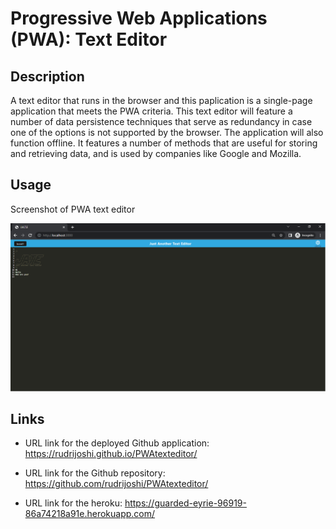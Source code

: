 # Progressive Web Applications (PWA): Text Editor

## Description

A text editor that runs in the browser and this paplication is a single-page application that meets the PWA criteria. This text editor  will feature a number of data persistence techniques that serve as redundancy in case one of the options is not supported by the browser. The application will also function offline. It features a number of methods that are useful for storing and retrieving data, and is used by companies like Google and Mozilla.

## Usage

Screenshot of PWA text editor

![PWA text editor screenshot](./Assets/Untitled.png)

## Links

- URL link for the deployed Github application: https://rudrijoshi.github.io/PWAtexteditor/

- URL link for the Github repository: https://github.com/rudrijoshi/PWAtexteditor/

- URL link for the heroku: https://guarded-eyrie-96919-86a74218a91e.herokuapp.com/


